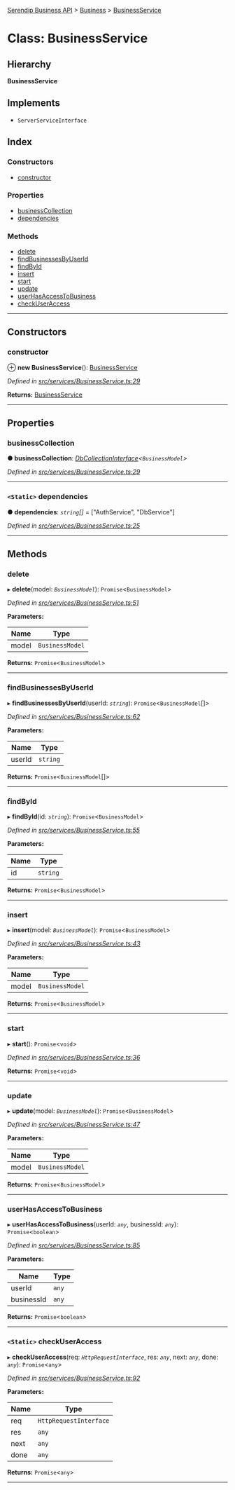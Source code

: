 [Serendip Business API](../README.md) > [Business](../modules/business.md) > [BusinessService](../classes/business.businessservice.md)

# Class: BusinessService

## Hierarchy

**BusinessService**

## Implements

* `ServerServiceInterface`

## Index

### Constructors

* [constructor](business.businessservice.md#constructor)

### Properties

* [businessCollection](business.businessservice.md#businesscollection)
* [dependencies](business.businessservice.md#dependencies)

### Methods

* [delete](business.businessservice.md#delete)
* [findBusinessesByUserId](business.businessservice.md#findbusinessesbyuserid)
* [findById](business.businessservice.md#findbyid)
* [insert](business.businessservice.md#insert)
* [start](business.businessservice.md#start)
* [update](business.businessservice.md#update)
* [userHasAccessToBusiness](business.businessservice.md#userhasaccesstobusiness)
* [checkUserAccess](business.businessservice.md#checkuseraccess)

---

## Constructors

<a id="constructor"></a>

###  constructor

⊕ **new BusinessService**(): [BusinessService](business.businessservice.md)

*Defined in [src/services/BusinessService.ts:29](https://github.com/serendip-agency/serendip-business-api/blob/069e2af/src/services/BusinessService.ts#L29)*

**Returns:** [BusinessService](business.businessservice.md)

___

## Properties

<a id="businesscollection"></a>

###  businessCollection

**● businessCollection**: *[DbCollectionInterface](../interfaces/db.dbcollectioninterface.md)<`BusinessModel`>*

*Defined in [src/services/BusinessService.ts:29](https://github.com/serendip-agency/serendip-business-api/blob/069e2af/src/services/BusinessService.ts#L29)*

___
<a id="dependencies"></a>

### `<Static>` dependencies

**● dependencies**: *`string`[]* =  ["AuthService", "DbService"]

*Defined in [src/services/BusinessService.ts:25](https://github.com/serendip-agency/serendip-business-api/blob/069e2af/src/services/BusinessService.ts#L25)*

___

## Methods

<a id="delete"></a>

###  delete

▸ **delete**(model: *`BusinessModel`*): `Promise`<`BusinessModel`>

*Defined in [src/services/BusinessService.ts:51](https://github.com/serendip-agency/serendip-business-api/blob/069e2af/src/services/BusinessService.ts#L51)*

**Parameters:**

| Name | Type |
| ------ | ------ |
| model | `BusinessModel` |

**Returns:** `Promise`<`BusinessModel`>

___
<a id="findbusinessesbyuserid"></a>

###  findBusinessesByUserId

▸ **findBusinessesByUserId**(userId: *`string`*): `Promise`<`BusinessModel`[]>

*Defined in [src/services/BusinessService.ts:62](https://github.com/serendip-agency/serendip-business-api/blob/069e2af/src/services/BusinessService.ts#L62)*

**Parameters:**

| Name | Type |
| ------ | ------ |
| userId | `string` |

**Returns:** `Promise`<`BusinessModel`[]>

___
<a id="findbyid"></a>

###  findById

▸ **findById**(id: *`string`*): `Promise`<`BusinessModel`>

*Defined in [src/services/BusinessService.ts:55](https://github.com/serendip-agency/serendip-business-api/blob/069e2af/src/services/BusinessService.ts#L55)*

**Parameters:**

| Name | Type |
| ------ | ------ |
| id | `string` |

**Returns:** `Promise`<`BusinessModel`>

___
<a id="insert"></a>

###  insert

▸ **insert**(model: *`BusinessModel`*): `Promise`<`BusinessModel`>

*Defined in [src/services/BusinessService.ts:43](https://github.com/serendip-agency/serendip-business-api/blob/069e2af/src/services/BusinessService.ts#L43)*

**Parameters:**

| Name | Type |
| ------ | ------ |
| model | `BusinessModel` |

**Returns:** `Promise`<`BusinessModel`>

___
<a id="start"></a>

###  start

▸ **start**(): `Promise`<`void`>

*Defined in [src/services/BusinessService.ts:36](https://github.com/serendip-agency/serendip-business-api/blob/069e2af/src/services/BusinessService.ts#L36)*

**Returns:** `Promise`<`void`>

___
<a id="update"></a>

###  update

▸ **update**(model: *`BusinessModel`*): `Promise`<`BusinessModel`>

*Defined in [src/services/BusinessService.ts:47](https://github.com/serendip-agency/serendip-business-api/blob/069e2af/src/services/BusinessService.ts#L47)*

**Parameters:**

| Name | Type |
| ------ | ------ |
| model | `BusinessModel` |

**Returns:** `Promise`<`BusinessModel`>

___
<a id="userhasaccesstobusiness"></a>

###  userHasAccessToBusiness

▸ **userHasAccessToBusiness**(userId: *`any`*, businessId: *`any`*): `Promise`<`boolean`>

*Defined in [src/services/BusinessService.ts:85](https://github.com/serendip-agency/serendip-business-api/blob/069e2af/src/services/BusinessService.ts#L85)*

**Parameters:**

| Name | Type |
| ------ | ------ |
| userId | `any` |
| businessId | `any` |

**Returns:** `Promise`<`boolean`>

___
<a id="checkuseraccess"></a>

### `<Static>` checkUserAccess

▸ **checkUserAccess**(req: *`HttpRequestInterface`*, res: *`any`*, next: *`any`*, done: *`any`*): `Promise`<`any`>

*Defined in [src/services/BusinessService.ts:92](https://github.com/serendip-agency/serendip-business-api/blob/069e2af/src/services/BusinessService.ts#L92)*

**Parameters:**

| Name | Type |
| ------ | ------ |
| req | `HttpRequestInterface` |
| res | `any` |
| next | `any` |
| done | `any` |

**Returns:** `Promise`<`any`>

___

